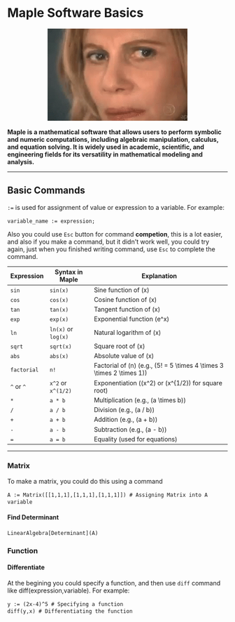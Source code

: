 # Maple Software Basics

<p align="center">
  <img src="https://github.com/carnifex17/Cybersecurity-Notes/blob/main/images/math-calculate.gif">
</p>

**Maple is a mathematical software that allows users to perform symbolic and numeric computations, including algebraic manipulation, calculus, and equation solving. It is widely used in academic, scientific, and engineering fields for its versatility in mathematical modeling and analysis.**

---

## Basic Commands

`:=` is used for assignment of value or expression to a variable.
For example: 
```maple
variable_name := expression;
```
Also you could use `Esc` button for command **competion**, this is a lot easier, and also if you make a command, but it didn't work well, you could try again, just when you finished writing command, use `Esc` to complete the command.

| Expression   | Syntax in Maple             | Explanation                                          |
|--------------|-----------------------------|------------------------------------------------------|
| `sin`        | `sin(x)`                    | Sine function of \(x\)                                |
| `cos`        | `cos(x)`                    | Cosine function of \(x\)                              |
| `tan`        | `tan(x)`                    | Tangent function of \(x\)                             |
| `exp`        | `exp(x)`                    | Exponential function \(e^x\)                          |
| `ln`         | `ln(x)` or `log(x)`         | Natural logarithm of \(x\)                            |
| `sqrt`       | `sqrt(x)`                   | Square root of \(x\)                                  |
| `abs`        | `abs(x)`                    | Absolute value of \(x\)                               |
| `factorial`  | `n!`                        | Factorial of \(n\) (e.g., \(5! = 5 \times 4 \times 3 \times 2 \times 1\))|
| `^` or `^`   | `x^2` or `x^(1/2)`          | Exponentiation (\(x^2\) or \(x^{1/2}\) for square root)|
| `*`          | `a * b`                     | Multiplication (e.g., \(a \times b\))                |
| `/`          | `a / b`                     | Division (e.g., \(a / b\))                            |
| `+`          | `a + b`                     | Addition (e.g., \(a + b\))                            |
| `-`          | `a - b`                     | Subtraction (e.g., \(a - b\))                         |
| `=`          | `a = b`                     | Equality (used for equations)                         |

---

### Matrix

To make a matrix, you could do this using a command

```maple
A := Matrix([[1,1,1],[1,1,1],[1,1,1]]) # Assigning Matrix into A variable
```
#### Find Determinant

```maple
LinearAlgebra[Determinant](A)
```

### Function

#### Differentiate

At the begining you could specify a function, and then use `diff` command like diff(expression,variable). For example:

```maple
y := (2x-4)^5 # Specifying a function
diff(y,x) # Differentiating the function
```
